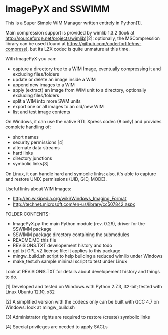 ImagePyX and SSWIMM
===================

This is a Super Simple WIM Manager written entirely in Python[1].

Main compression support is provided by wimlib 1.3.2 (look at http://sourceforge.net/projects/wimlib)[2]:
optionally, the MSCompression library can be used (found at https://github.com/coderforlife/ms-compress), but
its LZX codec is quite unmature at this time.

With ImagePyX you can:
- capture a directory tree to a WIM Image, eventually compressing it and excluding files/folders
- update or delete an image inside a WIM
- append new images to a WIM
- apply (extract) an image from WIM unit to a directory, optionally excluding files/folders
- split a WIM into more SWM units
- export one or all images to an old/new WIM
- list and test image contents

On Windows, it can use the native RTL Xpress codec (8 only) and provides complete handling of:
 - short names
 - security permissions [4]
 - alternate data streams
 - hard links
 - directory junctions
 - symbolic links[3]

On Linux, it can handle hard and symbolic links; also, it's able to capture and restore UNIX permissions (UID, GID, MODE).


Useful links about WIM Images:
- http://en.wikipedia.org/wiki/Windows_Imaging_Format
- http://technet.microsoft.com/en-us/library/cc507842.aspx


FOLDER CONTENTS:
- ImagePyX.py		the main Python module (rev. 0.29), driver for the SSWIMM package
- SSWIMM		package directory containing the submodules
- README.MD		this file
- REVISIONS.TXT		developement history and todo
- gpl.txt		GPL v2 license file: it applies to this package
- mingw_build.sh        script to help building a reduced wimlib under Windows
- make_test.sh		sample minimal script to test under Linux

Look at REVISIONS.TXT for details about developement history and things to do.



[1] Developed and tested on Windows with Python 2.7.3, 32-bit; tested with Linux Ubuntu 12.10, x32

[2] A simplified version with the codecs only can be built with GCC 4.7 on Windows: look at mingw_build.sh

[3] Administrator rights are required to restore (create) symbolic links

[4] Special privileges are needed to apply SACLs


